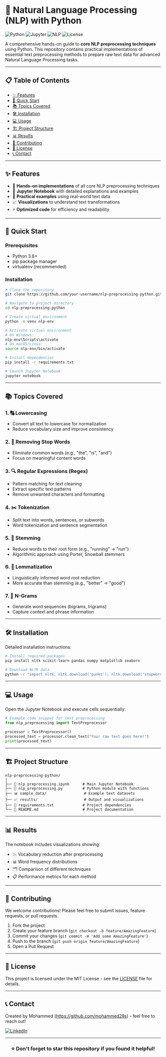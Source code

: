 # 🧠 Natural Language Processing (NLP) with Python

![Python](https://img.shields.io/badge/Python-3.8%2B-blue?style=for-the-badge&logo=python)
![Jupyter](https://img.shields.io/badge/Jupyter-Notebook-orange?style=for-the-badge&logo=jupyter)
![NLP](https://img.shields.io/badge/NLP-Preprocessing-green?style=for-the-badge&logo=ai)
![License](https://img.shields.io/badge/License-MIT-lightgrey?style=for-the-badge)

A comprehensive hands-on guide to **core NLP preprocessing techniques** using Python. This repository contains practical implementations of essential text preprocessing methods to prepare raw text data for advanced Natural Language Processing tasks.

---

## 📋 Table of Contents

- [✨ Features](#-features)
- [🚀 Quick Start](#-quick-start)
- [📚 Topics Covered](#-topics-covered)
- [🛠️ Installation](#️-installation)
- [💻 Usage](#-usage)
- [🏗️ Project Structure](#️-project-structure)
- [📊 Results](#-results)
- [🤝 Contributing](#-contributing)
- [📜 License](#-license)
- [📞 Contact](#-contact)

---

## ✨ Features

- 🎯 **Hands-on implementations** of all core NLP preprocessing techniques
- 📓 **Jupyter Notebook** with detailed explanations and examples
- 🔬 **Practical examples** using real-world text data
- 📈 **Visualizations** to understand text transformations
- ⚡ **Optimized code** for efficiency and readability

---

## 🚀 Quick Start

### Prerequisites
- Python 3.8+
- pip package manager
- virtualenv (recommended)

### Installation
```bash
# Clone the repository
git clone https://github.com/your-username/nlp-preprocessing-python.git

# Navigate to project directory
cd nlp-preprocessing-python

# Create virtual environment
python -m venv nlp-env

# Activate virtual environment
# On Windows:
nlp-env\Scripts\activate
# On macOS/Linux:
source nlp-env/bin/activate

# Install dependencies
pip install -r requirements.txt

# Launch Jupyter Notebook
jupyter notebook
```

---

## 📚 Topics Covered

### 1. 🔠 Lowercasing
- Convert all text to lowercase for normalization
- Reduce vocabulary size and improve consistency

### 2. 🚫 Removing Stop Words
- Eliminate common words (e.g., "the", "is", "and")
- Focus on meaningful content words

### 3. 🔍 Regular Expressions (Regex)
- Pattern matching for text cleaning
- Extract specific text patterns
- Remove unwanted characters and formatting

### 4. ✂️ Tokenization
- Split text into words, sentences, or subwords
- Word tokenization and sentence segmentation

### 5. 🌱 Stemming
- Reduce words to their root form (e.g., "running" → "run")
- Algorithmic approach using Porter, Snowball stemmers

### 6. 🍃 Lemmatization
- Linguistically informed word root reduction
- More accurate than stemming (e.g., "better" → "good")

### 7. 🔗 N-Grams
- Generate word sequences (bigrams, trigrams)
- Capture context and phrase information

---

## 🛠️ Installation

Detailed installation instructions:

```bash
# Install required packages
pip install nltk scikit-learn pandas numpy matplotlib seaborn

# Download NLTK data
python -c "import nltk; nltk.download('punkt'); nltk.download('stopwords'); nltk.download('wordnet')"
```

---

## 💻 Usage

Open the Jupyter Notebook and execute cells sequentially:

```python
# Example code snippet for text preprocessing
from nlp_preprocessing import TextPreprocessor

processor = TextPreprocessor()
processed_text = processor.clean_text("Your raw text goes here!")
print(processed_text)
```

---

## 🏗️ Project Structure

```
nlp-preprocessing-python/
│
├── 📓 nlp_preprocessing.ipynb      # Main Jupyter Notebook
├── 🔧 nlp_preprocessing.py         # Python module with functions
├── 📊 sample_data/                 # Example text datasets
├── 📈 results/                     # Output and visualizations
├── 📝 requirements.txt             # Project dependencies
└── 📖 README.md                    # Project documentation
```

---

## 📊 Results

The notebook includes visualizations showing:
- 📉 Vocabulary reduction after preprocessing
- 📊 Word frequency distributions
- 🗂️ Comparison of different techniques
- 📋 Performance metrics for each method

---

## 🤝 Contributing

We welcome contributions! Please feel free to submit issues, feature requests, or pull requests.

1. Fork the project
2. Create your feature branch (`git checkout -b feature/AmazingFeature`)
3. Commit your changes (`git commit -m 'Add some AmazingFeature'`)
4. Push to the branch (`git push origin feature/AmazingFeature`)
5. Open a Pull Request

---

## 📜 License

This project is licensed under the MIT License - see the [LICENSE](LICENSE) file for details.

---

## 📞 Contact

Created by Mohammed (https://github.com/mohammed28s) - feel free to reach out!


[![LinkedIn](https://img.shields.io/badge/LinkedIn-Mohammed--Salim-blue?style=flat-square&logo=linkedin)](https://www.linkedin.com/in/mohammed-salim-86390a255)

---

<div align="center">

### ⭐️ Don't forget to star this repository if you found it helpful!

</div>